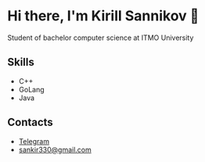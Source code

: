 # Hi there, I'm Kirill Sannikov 👋
Student of bachelor computer science at ITMO University

## Skills
- C++
- GoLang
- Java

## Contacts
- [Telegram](https://t.me/Kirill256)
- sankir330@gmail.com


<!--
**KirillSanik/KirillSanik** is a ✨ _special_ ✨ repository because its `README.md` (this file) appears on your GitHub profile.

Here are some ideas to get you started:

- 🔭 I’m currently working on ...
- 🌱 I’m currently learning ...
- 👯 I’m looking to collaborate on ...
- 🤔 I’m looking for help with ...
- 💬 Ask me about ...
- 📫 How to reach me: ...
- 😄 Pronouns: ...
- ⚡ Fun fact: ...
-->
